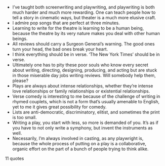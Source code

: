  - I’ve taught both screenwriting and playwriting, and playwriting is both much harder and much more rewarding. One can teach people how to tell a story in cinematic ways, but theater is a much more elusive craft.
 - I admire pop songs that are perfect at three minutes.
 - Learning to write for the theatre is learning to be a human being, because the theatre by its very nature makes you deal with other human beings.
 - All reviews should carry a Surgeon General’s warning. The good ones turn your head, the bad ones break your heart.
 - I think everything should be in verse. ‘The New York Times’ should be in verse.
 - Ultimately one has to pity these poor souls who know every secret about writing, directing, designing, producing, and acting but are stuck in those miserable day jobs writing reviews. Will somebody help them, please?
 - Plays are always about intense relationships, whether they’re intense love relationships or family relationships or existential relationships.
 - Verse comedy is interesting to me because of the challenge of writing in rhymed couplets, which is not a form that’s usually amenable to English, yet to me it gives great possibility for comedy.
 - Lists are anti-democratic, discriminatory, elitist, and sometimes the print is too small.
 - Writing a play, you start with less, so more is demanded of you. It’s as if you have to not only write a symphony, but invent the instruments as well.
 - Necessarily, I’m always involved in casting, as any playwright is, because the whole process of putting on a play is a collaborative, organic effort on the part of a bunch of people trying to think alike.

11 quotes